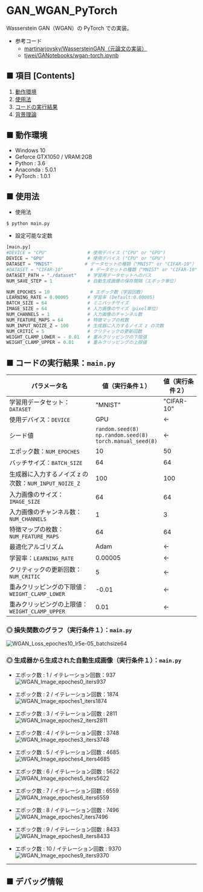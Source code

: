 # GAN_WGAN_PyTorch
Wasserstein GAN（WGAN）の PyTorch での実装。

- 参考コード
    - [martinarjovsky/WassersteinGAN（元論文の実装）](https://github.com/martinarjovsky/WassersteinGAN)
    - [tjwei/GANotebooks/wgan-torch.ipynb](https://github.com/tjwei/GANotebooks/blob/master/wgan-torch.ipynb)


## ■ 項目 [Contents]
1. [動作環境](#動作環境)
1. [使用法](#使用法)
1. [コードの実行結果](#コードの実行結果)
1. [背景理論](https://github.com/Yagami360/My_NoteBook/blob/master/%E6%83%85%E5%A0%B1%E5%B7%A5%E5%AD%A6/%E6%83%85%E5%A0%B1%E5%B7%A5%E5%AD%A6_%E6%A9%9F%E6%A2%B0%E5%AD%A6%E7%BF%92_%E7%94%9F%E6%88%90%E3%83%A2%E3%83%87%E3%83%AB.md#WGAN)

## ■ 動作環境

- Windows 10
- Geforce GTX1050 / VRAM:2GB
- Python : 3.6
- Anaconda : 5.0.1
- PyTorch : 1.0.1

## ■ 使用法

- 使用法
```
$ python main.py
```

- 設定可能な定数

```python
[main.py]
#DEVICE = "CPU"               # 使用デバイス ("CPU" or "GPU")
DEVICE = "GPU"                # 使用デバイス ("CPU" or "GPU")
DATASET = "MNIST"            # データセットの種類（"MNIST" or "CIFAR-10"）
#DATASET = "CIFAR-10"          # データセットの種類（"MNIST" or "CIFAR-10"）
DATASET_PATH = "./dataset"    # 学習用データセットへのパス
NUM_SAVE_STEP = 1             # 自動生成画像の保存間隔（エポック単位）

NUM_EPOCHES = 10               # エポック数（学習回数）
LEARNING_RATE = 0.00005       # 学習率 (Default:0.00005)
BATCH_SIZE = 64               # ミニバッチサイズ
IMAGE_SIZE = 64               # 入力画像のサイズ（pixel単位）
NUM_CHANNELS = 1              # 入力画像のチャンネル数
NUM_FEATURE_MAPS = 64         # 特徴マップの枚数
NUM_INPUT_NOIZE_Z = 100       # 生成器に入力するノイズ z の次数
NUM_CRITIC = 5                # クリティックの更新回数
WEIGHT_CLAMP_LOWER = - 0.01   # 重みクリッピングの下限値
WEIGHT_CLAMP_UPPER = 0.01     # 重みクリッピングの上限値
```

<!--
```python
[main_mnist.py]
#DEVICE = "CPU"               # 使用デバイス ("CPU" or "GPU")
DEVICE = "GPU"                # 使用デバイス ("CPU" or "GPU")
DATASET_PATH = "./dataset"    # 学習用データセットへのパス
NUM_SAVE_STEP = 1             # 自動生成画像の保存間隔（エポック単位）

NUM_EPOCHES = 10              # エポック数（学習回数）
LEARNING_RATE = 0.0002        # 学習率 (Default:0.00005)
BATCH_SIZE = 64               # ミニバッチサイズ
NUM_FEATURE_MAPS = 64         # 特徴マップの枚数
NUM_INPUT_NOIZE_Z = 62        # 生成器に入力するノイズ z の次数
NUM_CRITIC = 5                # クリティックの更新回数
WEIGHT_CLAMP_LOWER = - 0.01   # 重みクリッピングの下限値
WEIGHT_CLAMP_UPPER = 0.01     # 重みクリッピングの上限値
```
-->

<a id="コードの実行結果"></a>

## ■ コードの実行結果：`main.py`

|パラメータ名|値（実行条件１）|値（実行条件２）|
|---|---|---|
|学習用データセット：`DATASET`|"MNIST"|"CIFAR-10"|
|使用デバイス：`DEVICE`|GPU|←|
|シード値|`random.seed(8)`<br>`np.random.seed(8)`<br>`torch.manual_seed(8)`|←|
|エポック数：`NUM_EPOCHES`|10|50|
|バッチサイズ：`BATCH_SIZE`|64|64|
|生成器に入力するノイズ z の次数：`NUM_INPUT_NOIZE_Z`|100|100|
|入力画像のサイズ：`IMAGE_SIZE`|64|64|
|入力画像のチャンネル数：`NUM_CHANNELS`|1|3|
|特徴マップの枚数：`NUM_FEATURE_MAPS`|64|64|
|最適化アルゴリズム|Adam|←|
|学習率：`LEARNING_RATE`|0.00005|←|
|クリティックの更新回数：`NUM_CRITIC`|5|←|
|重みクリッピングの下限値：`WEIGHT_CLAMP_LOWER`|-0.01|←|
|重みクリッピングの上限値：`WEIGHT_CLAMP_UPPER`|0.01|←|


### ◎ 損失関数のグラフ（実行条件１）：`main.py`
![WGAN_Loss_epoches10_lr5e-05_batchsize64](https://user-images.githubusercontent.com/25688193/56844723-05c8db80-68f0-11e9-8fd3-9f4692c4e27c.png)<br>

<!--
> DCGAN よりは安定しているが、乱高下があり、論文中のグラフと異なる？
-->

### ◎ 生成器から生成された自動生成画像（実行条件１）：`main.py`

- エポック数 : 1 / イテレーション回数：937<br>
![WGAN_Image_epoches0_iters937](https://user-images.githubusercontent.com/25688193/56844476-9e109180-68eb-11e9-91d9-469c63d82825.png)<br>

- エポック数 : 2 / イテレーション回数：1874<br>
![WGAN_Image_epoches1_iters1874](https://user-images.githubusercontent.com/25688193/56844477-9e109180-68eb-11e9-8503-01f70a512847.png)<br>

- エポック数 : 3 / イテレーション回数 : 2811<br>
![WGAN_Image_epoches2_iters2811](https://user-images.githubusercontent.com/25688193/56844478-9ea92800-68eb-11e9-97c6-3e3242a10202.png)<br>

- エポック数 : 4 / イテレーション回数 : 3748<br>
![WGAN_Image_epoches3_iters3748](https://user-images.githubusercontent.com/25688193/56844473-9d77fb00-68eb-11e9-83f4-ea6681ca6ce1.png)<br>

- エポック数 : 5 / イテレーション回数 : 4685<br>
![WGAN_Image_epoches4_iters4685](https://user-images.githubusercontent.com/25688193/56844474-9d77fb00-68eb-11e9-91d0-f8c19699e22e.png)<br>

- エポック数 : 6 / イテレーション回数 : 5622<br>
![WGAN_Image_epoches5_iters5622](https://user-images.githubusercontent.com/25688193/56844475-9e109180-68eb-11e9-970a-dbc9a4f1e29f.png)<br>

- エポック数 : 7 / イテレーション回数 : 6559<br>
![WGAN_Image_epoches6_iters6559](https://user-images.githubusercontent.com/25688193/56844499-fa73b100-68eb-11e9-82ee-bd3512fd13b2.png)<br>

- エポック数 : 8 / イテレーション回数 : 7496<br>
![WGAN_Image_epoches7_iters7496](https://user-images.githubusercontent.com/25688193/56844598-c8634e80-68ed-11e9-93e9-2401d2909c6f.png)<br>

- エポック数 : 9 / イテレーション回数 : 8433<br>
![WGAN_Image_epoches8_iters8433](https://user-images.githubusercontent.com/25688193/56844599-c8634e80-68ed-11e9-9bd8-0718ee102c0d.png)<br>

- エポック数 : 10 / イテレーション回数 : 9370<br>
![WGAN_Image_epoches9_iters9370](https://user-images.githubusercontent.com/25688193/56844720-f3e73880-68ef-11e9-9c0f-fe86df550736.png)<br>

---

<!--
## ■ コードの実行結果：`main_mnist.py`

|パラメータ名|値（実行条件１）|
|---|---|
|使用デバイス：`DEVICE`|GPU|
|シード値|`random.seed(8)`<br>`np.random.seed(8)`<br>`torch.manual_seed(8)`|
|エポック数：`NUM_EPOCHES`|10|
|バッチサイズ：`BATCH_SIZE`|128|
|最適化アルゴリズム|Adam|
|学習率：`LEARNING_RATE`|0.0002|
|減衰率 beta1|0.5|
|生成器に入力するノイズ z の次数：`NUM_INPUT_NOIZE_Z`|62|
|特徴マップの枚数：`NUM_FEATURE_MAPS`|64|
|クリティックの更新回数：`NUM_CRITIC`|5|←|
|重みクリッピングの下限値：`WEIGHT_CLAMP_LOWER`|-0.01|←|
|重みクリッピングの上限値：`WEIGHT_CLAMP_UPPER`|0.01|←|

### ◎ 損失関数のグラフ（実行条件１）：`main_mnist.py`
![WGANforMNIST_Loss_epoches10_lr0 0002_batchsize64](https://user-images.githubusercontent.com/25688193/56844042-1031a800-68e5-11e9-833d-7307db54b21f.png)<br>

### ◎ 生成器から生成された自動生成画像（実行条件１）：`main_mnist.py`

- エポック数 : 1 / イテレーション回数：937<br>
![WGANforMNIST_Image_epoches0_iters937](https://user-images.githubusercontent.com/25688193/56844069-5555da00-68e5-11e9-8290-055a686cbbed.png)<br>

- エポック数 : 2 / イテレーション回数：1874<br>
![WGANforMNIST_Image_epoches1_iters1874](https://user-images.githubusercontent.com/25688193/56844070-5555da00-68e5-11e9-9ffe-cc4bf0047515.png)<br>

- エポック数 : 3 / イテレーション回数 : 2811<br>
![WGANforMNIST_Image_epoches2_iters2811](https://user-images.githubusercontent.com/25688193/56844060-538c1680-68e5-11e9-8cb3-971d000ac756.png)<br>

- エポック数 : 4 / イテレーション回数 : 3748<br>
![WGANforMNIST_Image_epoches3_iters3748](https://user-images.githubusercontent.com/25688193/56844061-5424ad00-68e5-11e9-84f5-f2b6613e7c35.png)<br>

- エポック数 : 5 / イテレーション回数 : 4685<br>
![WGANforMNIST_Image_epoches4_iters4685](https://user-images.githubusercontent.com/25688193/56844062-5424ad00-68e5-11e9-81c5-5501fae3a420.png)<br>

- エポック数 : 6 / イテレーション回数 : 5622<br>
![WGANforMNIST_Image_epoches5_iters5622](https://user-images.githubusercontent.com/25688193/56844063-5424ad00-68e5-11e9-8c4d-2626bb333c19.png)<br>

- エポック数 : 7 / イテレーション回数 : 6559<br>
![WGANforMNIST_Image_epoches6_iters6559](https://user-images.githubusercontent.com/25688193/56844064-54bd4380-68e5-11e9-835d-30efaaaeba2d.png)<br>

- エポック数 : 8 / イテレーション回数 : 7496<br>
![WGANforMNIST_Image_epoches7_iters7496](https://user-images.githubusercontent.com/25688193/56844065-54bd4380-68e5-11e9-80bd-704e936be65f.png)<br>

- エポック数 : 9 / イテレーション回数 : 8433<br>
![WGANforMNIST_Image_epoches8_iters8433](https://user-images.githubusercontent.com/25688193/56844066-54bd4380-68e5-11e9-8949-c0dc73bd2a7f.png)<br>

- エポック数 : 10 / イテレーション回数 : 9370<br>
![WGANforMNIST_Image_epoches9_iters9370](https://user-images.githubusercontent.com/25688193/56844067-5555da00-68e5-11e9-9bd9-d010db367729.png)<br>
-->


## ■ デバッグ情報
